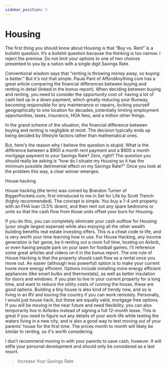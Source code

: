 ```yaml
---
sidebar_position: 2
---
```


# Housing

The first thing you should know about Housing is that “Buy vs. Rent” is a bullshit question. It’s a bullshit question because the thinking is too narrow. I reject the premise. Do not limit your options to one of two choices presented to you by a nation with a single digit Savings Rate. 

Conventional wisdom says that “renting is throwing money away, so buying is better.” But it's not that simple. Paula Pant of AffordAnything.com has a great article comparing the financial differences between buying and renting in detail (linked in the bonus report). When deciding between buying and renting, you need to consider the opportunity cost of:
having a lot of cash tied up in a down payment, which greatly reducing your Runway,
becoming responsible for any maintenance or repairs,
locking yourself geographically to one location for decades, potentially limiting employment opportunities,
taxes, insurance, HOA fees, and a million other things.

In the grand scheme of the situation, the financial difference between buying and renting is negligible at most. The decision typically ends up being decided by lifestyle factors rather than mathematical ones. 

But, here's the reason why I believe the question is stupid. What is the difference between a $900 a month rent payment and a $900 a month mortgage payment to your Savings Rate? Zero, right? 
The question you should really be asking is “how do I situate my Housing so it has the minimum possible detrimental effect on my Savings Rate?” Once you look at the problem this way, a clear winner emerges. 

House hacking.

House hacking (the term) was coined by Brandon Turner of BiggerPockets.com, first introduced to me in Set for Life by Scott Trench (highly recommended).
The concept is simple. You buy a 1-4 unit property with an FHA loan (3.5% down), and then rent out any spare bedrooms or units so that the cash flow from those units offset your burn for Housing. 

If you do this, you can completely eliminate your cash outflow for Housing (your single largest expense) while also enjoying all the other wealth building benefits real estate investing offers. This is a cheat code to life, and is very worth your time learning how to use.
For House Hacking, any income generation is fair game, be it renting out a room full time, hosting on Airbnb, or even having people park on your lawn for football games. I’ll reference some great articles and videos on it in the bonus report. The one rule of House Hacking is that the property should cash flow as a rental once you move out.
An easier (although less powerful) option is to make your current home more energy efficient. Options include installing more energy efficient appliances (like smart bulbs and thermostats), as well as better insulation for doors and windows. If you plan to live in your current property for a long time, and want to reduce the utility costs of running the house, these are good options.
Building a tiny house is also kind of trendy now, and so is living in an RV and touring the country if you can work remotely. Personally, I would just house hack, but these are equally valid, mortgage free options.
If you will be moving in the near future and need flexibility, you can also temporarily live in Airbnbs instead of signing a full 12-month lease. This is great if you need to figure out any details of your work life while testing the waters living in a new city, and is also a good way to test moving out of your parents’ house for the first time. The prices month to month will likely be similar to renting, so it's worth considering. 

I don’t recommend moving in with your parents to save cash, however. It will stifle your personal development and should only be considered as a last resort. 

>Increase Your Savings Rate
